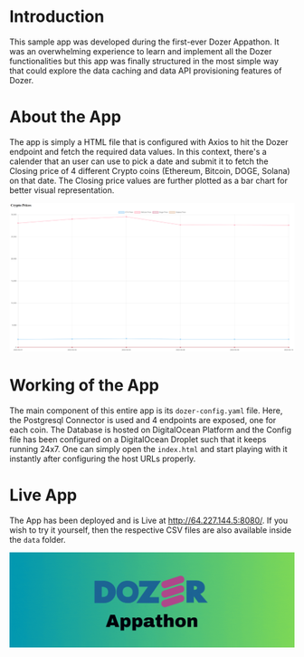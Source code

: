 # Introduction

This sample app was developed during the first-ever Dozer Appathon. It was an overwhelming experience to learn and implement all the Dozer functionalities but this app was finally structured in the most simple way that could explore the data caching and data API provisioning features of Dozer.

# About the App

The app is simply a HTML file that is configured with Axios to hit the Dozer endpoint and fetch the required data values. In this context, there's a calender that an user can use to pick a date and submit it to fetch the Closing price of 4 different Crypto coins (Ethereum, Bitcoin, DOGE, Solana) on that date. The Closing price values are further plotted as a bar chart for better visual representation.

![App Snapshot](./data/app.png)

# Working of the App

The main component of this entire app is its `dozer-config.yaml` file. Here, the Postgresql Connector is used and 4 endpoints are exposed, one for each coin. The Database is hosted on DigitalOcean Platform and the Config file has been configured on a DigitalOcean Droplet such that it keeps running 24x7. One can simply open the `index.html` and start playing with it instantly after configuring the host URLs properly.

# Live App

The App has been deployed and is Live at http://64.227.144.5:8080/.
If you wish to try it yourself, then the respective CSV files are also available inside the `data` folder.

![Cover](./data/cover.gif)